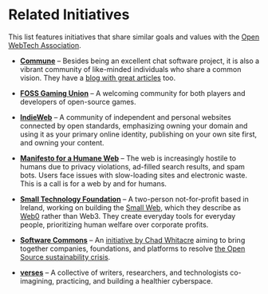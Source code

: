 # Related Initiatives

This list features initiatives that share similar goals and values with the [Open WebTech Association](https://owta.dev).

- **[Commune](https://github.com/commune-os)** – Besides being an excellent chat software project, it is also a vibrant community of like-minded individuals who share a common vision. They have a [blog with great articles](https://blog.commune.sh) too.

- **[FOSS Gaming Union](https://fgu.iceflame.org)** – A welcoming community for both players and developers of open-source games.

- **[IndieWeb](https://indieweb.org)** – A community of independent and personal websites connected by open standards, emphasizing owning your domain and using it as your primary online identity, publishing on your own site first, and owning your content.

- **[Manifesto for a Humane Web](https://humanewebmanifesto.com)** – The web is increasingly hostile to humans due to privacy violations, ad-filled search results, and spam bots. Users face issues with slow-loading sites and electronic waste. This is a call is for a web by and for humans.

- **[Small Technology Foundation](https://small-tech.org)** – A two-person not-for-profit based in Ireland, working on building the [Small Web](https://ar.al/2020/08/07/what-is-the-small-web/), which they describe as [Web0](https://web0.small-web.org) rather than Web3. They create everyday tools for everyday people, prioritizing human welfare over corporate profits.

- **[Software Commons](https://softwarecommons.com)** – An [initiative by Chad Whitacre](https://openpath.chadwhitacre.com/2024/a-vision-for-software-commons/) aiming to bring together companies, foundations, and platforms to resolve [the Open Source sustainability crisis](https://openpath.chadwhitacre.com/2024/the-open-source-sustainability-crisis/).

- **[verses](https://verses.xyz)** – A collective of writers, researchers, and technologists co-imagining, practicing, and building a healthier cyberspace.
